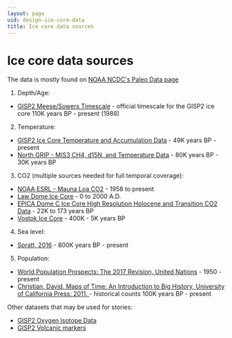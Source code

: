 ```yaml
---
layout: page
uid: design-ice-core-data
title: Ice core data sources
---
```


# Ice core data sources

The data is mostly found on [NOAA NCDC's Paleo Data page](https://www.ncdc.noaa.gov/paleo-search/)

1. Depth/Age:
  - [GISP2 Meese/Sowers Timescale](ftp://ftp.ncdc.noaa.gov/pub/data/paleo/icecore/greenland/summit/gisp2/depthage/gisp2age.txt) - official timescale for the GISP2 ice core 110K years BP - present (1988)
2. Temperature:
  - [GISP2 Ice Core Temperature and Accumulation Data](ftp://ftp.ncdc.noaa.gov/pub/data/paleo/icecore/greenland/summit/gisp2/isotopes/gisp2_temp_accum_alley2000.txt) - 49K years BP - present
  - [North GRIP - MIS3 CH4, d15N, and Temperature Data](https://www1.ncdc.noaa.gov/pub/data/paleo/icecore/greenland/summit/ngrip/ngrip2006d15n-ch4-t.txt) - 80K years BP - 30K years BP
3. CO2 (multiple sources needed for full temporal coverage):
  - [NOAA ESRL - Mauna Loa CO2](ftp://aftp.cmdl.noaa.gov/products/trends/co2/co2_annmean_mlo.txt) - 1958 to present
  - [Law Dome Ice Core](ftp://ftp.ncdc.noaa.gov/pub/data/paleo/icecore/antarctica/law/law2006.txt) - 0 to 2000 A.D.
  - [EPICA Dome C Ice Core High Resolution Holocene and Transition CO2 Data](ftp://ftp.ncdc.noaa.gov/pub/data/paleo/icecore/antarctica/epica_domec/edc-co2.txt) - 22K to 173 years BP
  - [Vostok Ice Core](http://cdiac.ess-dive.lbl.gov/ftp/trends/co2/vostok.icecore.co2) - 400K - 5K years BP
4. Sea level:
  - [Spratt, 2016](https://www1.ncdc.noaa.gov/pub/data/paleo/contributions_by_author/spratt2016/spratt2016.txt) - 800K years BP - present
5. Population:
  - [World Population Prospects: The 2017 Revision, United Nations](https://esa.un.org/unpd/wpp/DVD/Files/1_Indicators%20(Standard)/EXCEL_FILES/1_Population/WPP2017_POP_F01_1_TOTAL_POPULATION_BOTH_SEXES.xlsx) - 1950 - present
  - [Christian, David. Maps of Time: An Introduction to Big History, University of California Press: 2011. ](../assets/population_table.png) - historical counts 100K years BP - present

Other datasets that may be used for stories:

- [GISP2 Oxygen Isotope Data](ftp://ftp.ncdc.noaa.gov/pub/data/paleo/icecore/greenland/summit/gisp2/isotopes/gispd18o.txt)
- [GISP2 Volcanic markers](ftp://ftp.ncdc.noaa.gov/pub/data/paleo/icecore/greenland/summit/gisp2/chem/volcano.txt)
